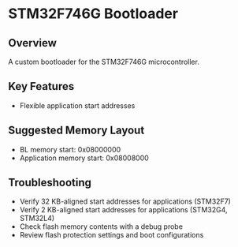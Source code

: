 # STM32F746G Bootloader

## Overview

A custom bootloader for the STM32F746G microcontroller.

## Key Features

- Flexible application start addresses

## Suggested Memory Layout

- BL memory start: 0x08000000
- Application memory start: 0x08008000

## Troubleshooting

- Verify 32 KB-aligned start addresses for applications (STM32F7)
- Verify 2 KB-aligned start addresses for applications (STM32G4, STM32L4)
- Check flash memory contents with a debug probe
- Review flash protection settings and boot configurations

